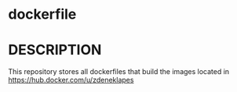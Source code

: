 # dockerfile

# DESCRIPTION

This repository stores all dockerfiles that build the images located in https://hub.docker.com/u/zdeneklapes

